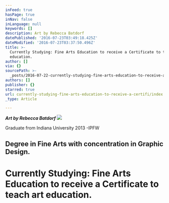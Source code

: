 ```yaml
---
inFeed: true
hasPage: true
inNav: false
inLanguage: null
keywords: []
description: Art by Rebecca Batdorf
datePublished: '2016-07-23T03:49:18.425Z'
dateModified: '2016-07-23T03:37:50.496Z'
title: >-
  Currently Studying: Fine Arts Education to receive a Certificate to teach art
  education.
author: []
via: {}
sourcePath: >-
  _posts/2016-07-22-currently-studying-fine-arts-education-to-receive-a-certifi.md
authors: []
publisher: {}
starred: true
url: currently-studying-fine-arts-education-to-receive-a-certifi/index.html
_type: Article

---
```

_**Art by Rebecca Batdorf**_
![](https://the-grid-user-content.s3-us-west-2.amazonaws.com/dc6391ed-ed92-441b-817a-b66abfa5ceb7.jpg)

Graduate from Indiana University 2013 -IPFW

## Degree in Fine Arts with concentration in Graphic Design.

# Currently Studying: Fine Arts Education to receive a Certificate to teach art education.